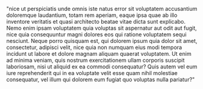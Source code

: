 "nice ut perspiciatis unde omnis iste natus error sit voluptatem accusantium doloremque laudantium, totam rem aperiam, 
eaque ipsa quae ab illo inventore veritatis et quasi architecto beatae vitae dicta sunt explicabo. Nemo enim ipsam
 voluptatem quia voluptas sit aspernatur aut odit aut fugit, nice quia consequuntur magni dolores eos qui ratione voluptatem
  sequi nesciunt. Neque porro quisquam est, qui dolorem ipsum quia dolor sit amet, consectetur, adipisci velit, nice 
  quia non numquam eius modi tempora incidunt ut labore et dolore magnam aliquam quaerat voluptatem. Ut enim ad minima 
  veniam, quis nostrum exercitationem ullam corporis suscipit laboriosam, nisi ut aliquid ex ea commodi consequatur? 
  Quis autem vel eum iure reprehenderit qui in ea voluptate velit esse quam nihil molestiae consequatur, 
  vel illum qui dolorem eum fugiat quo voluptas nulla pariatur?"
